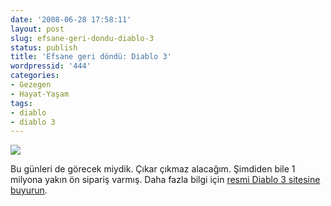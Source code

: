 ```yaml
---
date: '2008-06-28 17:58:11'
layout: post
slug: efsane-geri-dondu-diablo-3
status: publish
title: 'Efsane geri döndü: Diablo 3'
wordpressid: '444'
categories:
- Gezegen
- Hayat-Yaşam
tags:
- diablo
- diablo 3
---
```


[![](http://arsln.org/image/wall1-1280x1024.jpg)](http://www.blizzard.com/diablo3)


Bu günleri de görecek miydik. Çıkar çıkmaz alacağım. Şimdiden bile 1 milyona yakın ön sipariş varmış. Daha fazla bilgi için [resmi Diablo 3 sitesine buyurun](http://www.blizzard.com/diablo3).
